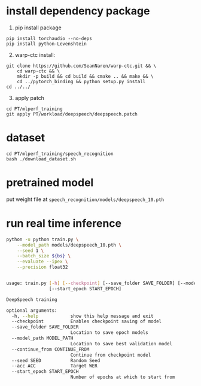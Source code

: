 # install dependency package

1. pip install package

```
pip install torchaudio --no-deps
pip install python-Levenshtein
```

2. warp-ctc
   install:

```
git clone https://github.com/SeanNaren/warp-ctc.git && \
    cd warp-ctc && \
    mkdir -p build && cd build && cmake .. && make && \
    cd ../pytorch_binding && python setup.py install
cd ../../
```

3. apply patch

```
cd PT/mlperf_training
git apply PT/workload/deepspeech/deepspeech.patch

```

# dataset

```
cd PT/mlperf_training/speech_recognition
bash ./download_dataset.sh
```

# pretrained model

put weight file at `speech_recognition/models/deepspeech_10.pth`

# run real time inference

```bash
python -u python train.py \
    --model_path models/deepspeech_10.pth \
    --seed 1 \
    --batch_size ${bs} \
    --evaluate --ipex \
    --precision float32


usage: train.py [-h] [--checkpoint] [--save_folder SAVE_FOLDER] [--model_path MODEL_PATH] [--continue_from CONTINUE_FROM] [--seed SEED] [--acc ACC]
                [--start_epoch START_EPOCH]

DeepSpeech training

optional arguments:
  -h, --help            show this help message and exit
  --checkpoint          Enables checkpoint saving of model
  --save_folder SAVE_FOLDER
                        Location to save epoch models
  --model_path MODEL_PATH
                        Location to save best validation model
  --continue_from CONTINUE_FROM
                        Continue from checkpoint model
  --seed SEED           Random Seed
  --acc ACC             Target WER
  --start_epoch START_EPOCH
                        Number of epochs at which to start from

```
